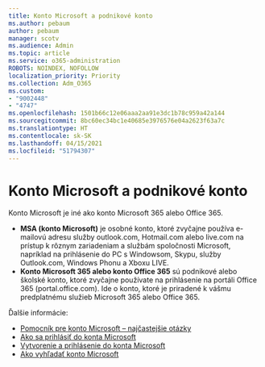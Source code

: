 ```yaml
---
title: Konto Microsoft a podnikové konto
ms.author: pebaum
author: pebaum
manager: scotv
ms.audience: Admin
ms.topic: article
ms.service: o365-administration
ROBOTS: NOINDEX, NOFOLLOW
localization_priority: Priority
ms.collection: Adm_O365
ms.custom:
- "9002448"
- "4747"
ms.openlocfilehash: 1501b66c12e06aaa2aa91e3dc1b78c959a42a144
ms.sourcegitcommit: 8bc60ec34bc1e40685e3976576e04a2623f63a7c
ms.translationtype: HT
ms.contentlocale: sk-SK
ms.lasthandoff: 04/15/2021
ms.locfileid: "51794307"
---
```

# <a name="microsoft-and-business-accounts"></a>Konto Microsoft a podnikové konto

Konto Microsoft je iné ako konto Microsoft 365 alebo Office 365.

- **MSA (konto Microsoft)** je osobné konto, ktoré zvyčajne používa e-mailovú adresu služby outlook.com, Hotmail.com alebo live.com na prístup k rôznym zariadeniam a službám spoločnosti Microsoft, napríklad na prihlásenie do PC s Windowsom, Skypu, služby Outlook.com, Windows Phonu a Xboxu LIVE.
- **Konto Microsoft 365 alebo konto Office 365** sú podnikové alebo školské konto, ktoré zvyčajne používate na prihlásenie na portáli Office 365 (portal.office.com). Ide o konto, ktoré je priradené k vášmu predplatnému služieb Microsoft 365 alebo Office 365.

Ďalšie informácie:

- [Pomocník pre konto Microsoft – najčastejšie otázky](https://support.microsoft.com/hub/4294457/microsoft-account-help) 
- [Ako sa prihlásiť do konta Microsoft](https://support.microsoft.com/help/4028195/microsoft-account-how-to-sign-in)
- [Vytvorenie a prihlásenie do konta Microsoft](https://account.microsoft.com/account)
- [Ako vyhľadať konto Microsoft](https://support.microsoft.com/help/13811/microsoft-account-how-to-find)

